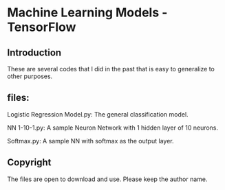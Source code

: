 # Machine Learning Models - TensorFlow
## Introduction
These are several codes that I did in the past that is easy to generalize to other purposes. 
## files:
Logistic Regression Model.py: The general classification model.

NN 1-10-1.py: A sample Neuron Network with 1 hidden layer of 10 neurons.

Softmax.py: A sample NN with softmax as the output layer.

## Copyright
The files are open to download and use. Please keep the author name.
